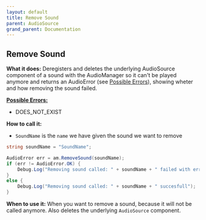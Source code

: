 ```yaml
---
layout: default
title: Remove Sound
parent: AudioSource
grand_parent: Documentation
---
```


## Remove Sound
**What it does:**
Deregisters and deletes the underlying AudioSource component of a sound with the AudioManager so it can't be played anymore
and returns an AudioError (see [Possible Errors](https://mathewhdyt.github.io/Unity-Audio-Manager/docs/documentation/index/#possible-errors)), showing wheter and how removing the sound failed.

[**Possible Errors:**](https://mathewhdyt.github.io/Unity-Audio-Manager/docs/documentation/index/#possible-errors)
- DOES_NOT_EXIST

**How to call it:**
- ```SoundName``` is the ```name``` we have given the sound we want to remove

```csharp
string soundName = "SoundName";

AudioError err = am.RemoveSound(soundName);
if (err != AudioError.OK) {
    Debug.Log("Removing sound called: " + soundName + " failed with error id: " + err);
}
else {
    Debug.Log("Removing sound called: " + soundName + " succesfull");
}
```

**When to use it:**
When you want to remove a sound, because it will not be called anymore. Also deletes the underlying ```AudioSource``` component.
